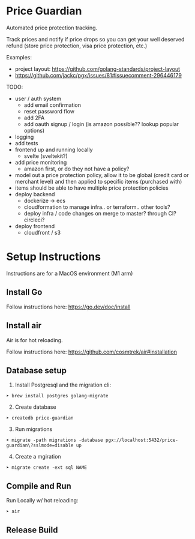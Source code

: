 # Price Guardian

Automated price protection tracking.

Track prices and notify if price drops so you can get your well deserved refund (store price protection, visa price protection, etc.)

Examples:
- project layout: https://github.com/golang-standards/project-layout
- https://github.com/jackc/pgx/issues/81#issuecomment-296446179

TODO:
- user / auth system
  - add email confirmation
  - reset password flow
  - add 2FA
  - add oauth signup / login (is amazon possible?? lookup popular options)
- logging
- add tests
- frontend up and running locally
  - svelte (sveltekit?)
- add price monitoring
  - amazon first, or do they not have a policy?
- model out a price protection policy, allow it to be global (credit card or merchant level) and then applied to specific items (purchased with)
- items should be able to have multiple price protection policies
- deploy backend
  - dockerize -> ecs
  - cloudformation to manage infra.. or terraform.. other tools?
  - deploy infra / code changes on merge to master? through CI? circleci?
- deploy frontend
  - cloudfront / s3

# Setup Instructions

Instructions are for a MacOS environment (M1 arm)

## Install Go

Follow instructions here: https://go.dev/doc/install

## Install air

Air is for hot reloading.

Follow instructions here: https://github.com/cosmtrek/air#installation

## Database setup

1. Install Postgresql and the migration cli:

```
➤ brew install postgres golang-migrate
```

2. Create database

```
➤ createdb price-guardian
```

3. Run migrations

```
➤ migrate -path migrations -database pgx://localhost:5432/price-guardian\?sslmode=disable up
```

4. Create a mgiration

```
➤ migrate create -ext sql NAME
```

## Compile and Run

Run Locally w/ hot reloading:

```
➤ air
```

## Release Build
